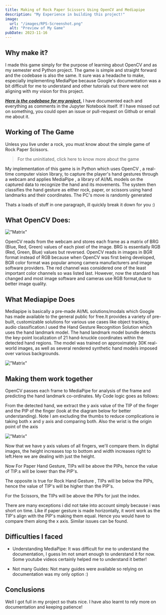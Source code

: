 ```yaml
---
title: Making of Rock Paper Scissors Using OpenCV and Mediapipe
description: "My Experience in building this project!"
image:
  url: "/images/RPS-Screenshot.png"
  alt: "Preview of My Game"
pubDate: 2023-11-16
---
```


## Why make it?

I made this game simply for the purpose of learning about OpenCV and as my semester end Python project. The game is simple and straight forward and the codebase is also the same. It sure was a headache to make, especially implementing MediaPipe because Google's documentation was a bit difficult for me to understand and other tutorials out there were not aligning with my vision for this project.

[**_Here is the codebase for my project._**](https://github.com/yashd-dev/RPS-using-OpenCv) I have documented each and everything as comments in the Jupyter Notebook itself. If I have missed out on something, you could open an issue or pull-request on Github or email me about it.

## Working of The Game

Unless you live under a rock, you must know about the simple game of Rock Paper Scissors.

> For the uninitiated, click here to know more about the game

My implementation of this game is in Python which uses OpenCV , a real-time computer vision library, to capture the player's hand gestures through a webcam and applies MediaPipe , a library of AI/ML models on the captured data to recognize the hand and its movements. The system then classifies the hand gesture as either rock, paper, or scissors using hand landmarks and their coordinates. The PC's move is randomly generated

Thats a loads of stuff in one paragraph, ill quickly break it down for you :)

## What OpenCV Does:

!["Matrix"](/images/matrix.png)

OpenCV reads from the webcam and stores each frame as a matrix of BRG (Blue, Red, Green) values of each pixel of the image. BRG is essentially RGB (Red, Green, Blue) values but reversed. OpenCV reads in images in BGR format instead of RGB because when OpenCV was first being developed, BGR color format was popular among camera manufacturers and image software providers. The red channel was considered one of the least important color channels so was listed last. However, now the standard has changed and most image software and cameras use RGB format,due to better image quality.

## What Mediapipe Does

Mediapipe is basically a pre-made AI/ML solutions/modals which Google has made available to the general public for free.It provides a variety of pre-built, customizable solutions for various use cases like object tracking, audio classification.I used the Hand Gesture Recognition Solution which uses the hand landmark model. The hand landmark model bundle detects the key-point localization of 21 hand-knuckle coordinates within the detected hand regions. The model was trained on approximately 30K real-world images, as well as several rendered synthetic hand models imposed over various backgrounds.

!["Matrix"](/images/hand-landmarks.png)

## Making them work together

OpenCV passes each frame to MediaPipe for analysis of the frame and predicting the hand landmark co-ordinates. My Code logic goes as follows:

From the detected hand, we extract the y axis value of the TIP of the finger and the PIP of the finger (look at the diagram below for better understanding). Note I am excluding the thumbs to reduce complications ie taking both x and y axis and comparing both. Also the wrist is the origin point of the axis

!["Matrix"](/images/handlocations.png)

Now that we have y axis values of all fingers, we'll compare them. In digital images, the height increases top to bottom and width increases right to left.Here we are dealing with just the height.

Now For Paper Hand Gesture, TIPs will be above the PIPs, hence the value of TIP.s will be lower than the PIP's.

The opposite is true for Rock Hand Gesture , TIPs will be below the PIPs, hence the value of TIP's will be higher than the PIP's.

For the Scissors, the TIPs will be above the PIPs for just the index.

There are many exceptions i did not take into account simply because i was short on time. Like if paper gesture is made horizontally, it wont work as the TIP's align with the PIP's making them equal. Hence you would have to compare them along the x axis. Similar issues can be found.

## Difficulties I faced

- Understanding MediaPipe:
  It was difficult for me to understand the documentation, I guess Im not smart enough to understand it for now. Some youtube videos certainly helped me to understand it better!

- Not many Guides:
  Not many guides were available so relying on documentation was my only option :)

## Conclusions

Well I got full in my project so thats nice. I have also learnt to rely more on documentation and keeping patience!
